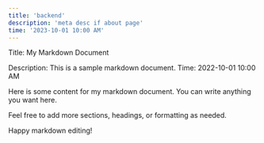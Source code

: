 ```yaml
---
title: 'backend'
description: 'meta desc if about page' 
time: '2023-10-01 10:00 AM'
---
```



Title: My Markdown Document

Description: This is a sample markdown document.
Time: 2022-10-01 10:00 AM

Here is some content for my markdown document. You can write anything you want here.

Feel free to add more sections, headings, or formatting as needed.

Happy markdown editing!
